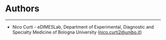 # Authors #

----------
- Nico Curti - eDIMESLab, Department of Experimental, Diagnostic and Specialty Medicine of Bologna University ([nico.curti2@unibo.it](mailto:nico.curti2@unibo.it))
